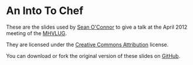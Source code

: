 An Into To Chef
===============

These are the slides used by [Sean O'Connor][1] to give a talk at the April 2012
meeting of the [MHVLUG][2].

They are licensed under the [Creative Commons Attribution][3] license.

You can download or fork the original version of these slides on [GitHub][4].


[1]: http://www.seanoc.com
[2]: http://mhvlug.org
[3]: http://creativecommons.org/licenses/by/3.0/
[4]: https://github.com/SeanOC/Intro-to-Chef-Slides
